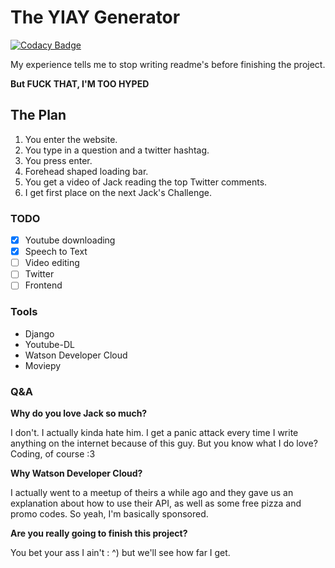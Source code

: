 # The YIAY Generator

[![Codacy Badge](https://api.codacy.com/project/badge/Grade/3b14d39227e64bca8065d0dacd2e91bd)](https://app.codacy.com/app/PaperBag42/yiaygenerator?utm_source=github.com&utm_medium=referral&utm_content=PaperBag42/yiaygenerator&utm_campaign=Badge_Grade_Dashboard)

My experience tells me to stop writing readme's
before finishing the project.

**But FUCK THAT, I'M TOO HYPED**

## The Plan
1. You enter the website.
2. You type in a question and a twitter hashtag.
3. You press enter.
4. Forehead shaped loading bar.
5. You get a video of Jack reading the top Twitter comments.
6. I get first place on the next Jack's Challenge.

### TODO
- [x] Youtube downloading
- [x] Speech to Text
- [ ] Video editing
- [ ] Twitter
- [ ] Frontend

### Tools
- Django
- Youtube-DL
- Watson Developer Cloud
- Moviepy

### Q&A
**Why do you love Jack so much?**

I don't. I actually kinda hate him.
I get a panic attack every time I write anything on the internet
because of this guy. But you know what I do love? Coding, of course :3

**Why Watson Developer Cloud?**

I actually went to a meetup of theirs a while ago
and they gave us an explanation about how to use their API,
as well as some free pizza and promo codes. So yeah, I'm basically sponsored.

**Are you really going to finish this project?**

You bet your ass I ain't : ^) but we'll see how far I get.
